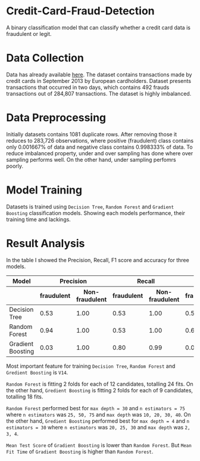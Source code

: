 # Credit-Card-Fraud-Detection

A binary classification model that can classify whether a credit card data is fraudulent or legit.


# Data Collection

Data has already available [here](https://www.kaggle.com/datasets/mlg-ulb/creditcardfraud). The dataset contains transactions made by credit cards in September 2013 by European cardholders. Dataset presents transactions that occurred in two days, which contains 492 frauds transactions out of 284,807 transactions. The dataset is highly imbalanced.


# Data Preprocessing

Initially datasets contains 1081 duplicate rows. After removing those it reduces to 283,726 observations, where positive (fraudulent) class contains only 0.001667% of data and negative class contains 0.998333% of data. To reduce imbalanced property, under and over sampling has done where over sampling performs well. On the other hand, under sampling perfomrs poorly.


# Model Training

Datasets is trained using `Decision Tree`, `Random Forest` and `Gradient Boosting` classification models. Showing each models performance, their training time and lackings.


# Result Analysis
In the table I showed the Precision, Recall, F1 score and  accuracy for three models.
<table>
<thead>
    <tr>
      <th>Model</th>
      <th colspan="2">Precision</th>
      <th colspan="2">Recall</th>
      <th colspan="2">F1-score</th>
      <th colspan="2">Accuracy</th>
    </tr>
    <tr>
      <th></th>
      <th>fraudulent</th>
      <th>Non-fraudulent</th>
      <th>fraudulent</th>
      <th>Non-fraudulent</th>
      <th>fraudulent</th>
      <th>Non-fraudulent</th>
      <th>Training</th>
      <th>Testing</th>
    </tr>
  </thead>
<tbody>
  <tr>
    <td>Decision Tree</td>
    <td>0.53</td>
    <td>1.00</td>
    <td>0.53</td>
    <td>1.00</td>
    <td>0.53</td>
    <td>1.00</td>
    <td>1.00</td>
    <td>0.9993832055687726</td>
  </tr>
  
  <tr>
    <td>Random Forest</td>
    <td>0.94</td>
    <td>1.00</td>
    <td>0.53</td>
    <td>1.00</td>
    <td>0.68</td>
    <td>1.00</td>
    <td>1.00</td>
    <td>0.9997</td>
  </tr>
  
  <tr>
    <td>Gradient Boosting</td>
    <td>0.03</td>
    <td>1.00</td>
    <td>0.80</td>
    <td>0.99</td>
    <td>0.07</td>
    <td>0.99</td>
    <td>0.9849</td>
    <td>0.985</td>
  </tr>
  </tbody>
</table>

Most important feature for training `Decision Tree`, `Random Forest` and `Gredient Boosting` is `V14`.

`Random Forest` is fitting 2 folds for each of 12 candidates, totalling 24 fits. On the other hand, `Gredient Boosting` is fitting 2 folds for each of 9 candidates, totalling 18 fits.

`Random Forest` performed best for `max depth = 30` and `n estimators = 75` where `n estimators` was `25, 50, 75` and `max depth` was `10, 20, 30, 40`. On the other hand, `Gredient Boosting` performed best for `max depth = 4` and `n estimators = 30` where `n estimators` was `20, 25, 30` and `max depth` was `2, 3, 4`.


`Mean Test Score` of `Gradient Boosting` is lower than `Random Forest`. But 
`Mean Fit Time` of `Gradient Boosting` is higher than `Random Forest`.

